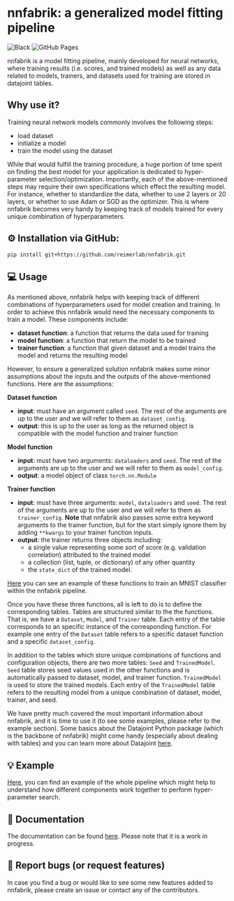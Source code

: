 # nnfabrik: a generalized model fitting pipeline

![Black](https://github.com/sinzlab/nnfabrik/workflows/Black/badge.svg)
![GitHub Pages](https://github.com/sinzlab/nnfabrik/workflows/GitHub%20Pages/badge.svg?branch=master)

nnfabrik is a model fitting pipeline, mainly developed for neural networks, where training results (i.e. scores, and trained models) as well as any data related to models, trainers, and datasets used for training are stored in datajoint tables.

## Why use it?

Training neural network models commonly involves the following steps:
- load dataset
- initialize a model
- train the model using the dataset

While that would fulfill the training procedure, a huge portion of time spent on finding the best model for your application is dedicated to hyper-parameter selection/optimization. Importantly, each of the above-mentioned steps may require their own specifications which effect the resulting model. For instance, whether to standardize the data, whether to use 2 layers or 20 layers, or whether to use Adam or SGD as the optimizer. This is where nnfabrik becomes very handy by keeping track of models trained for every unique combination of hyperparameters.

## :gear: Installation via GitHub:
```
pip install git+https://github.com/reimerlab/nnfabrik.git
```

## :computer: Usage
As mentioned above, nnfabrik helps with keeping track of different combinations of hyperparameters used for model creation and training. In order to achieve this nnfabrik would need the necessary components to train a model. These components include:
* **dataset function**: a function that returns the data used for training
* **model function**: a function that return the model to be trained
* **trainer function**: a function that given dataset and a model trains the model and returns the resulting model

However, to ensure a generalized solution nnfabrik makes some minor assumptions about the inputs and the outputs of the above-mentioned functions. Here are the assumptions:

**Dataset function**
* **input**: must have an argument called `seed`. The rest of the arguments are up to the user and we will refer to them as `dataset_config`.
* **output**: this is up to the user as long as the returned object is compatible with the model function and trainer function

**Model function**
* **input**: must have two arguments: `dataloaders` and `seed`. The rest of the arguments are up to the user and we will refer to them as `model_config`.
* **output**: a model object of class `torch.nn.Module`

**Trainer function**
* **input**: must have three arguments: `model`, `dataloaders` and `seed`. The rest of the arguments are up to the user and we will refer to them as `trainer_config`. **Note** that nnfabrik also passes some extra keyword arguments to the trainer function, but for the start simply ignore them by adding `**kwargs` to your trainer function inputs.
* **output**: the trainer returns three objects including: 
  * a single value representing some sort of score (e.g. validation correlation) attributed to the trained model
  * a collection (list, tuple, or dictionary) of any other quantity 
  * the `state_dict` of the trained model.

[Here](https://github.com/sinzlab/nnfabrik/tree/master/nnfabrik/examples/mnist) you can see an example of these functions to train an MNIST classifier within the nnfabrik pipeline.

Once you have these three functions, all is left to do is to define the corresponding tables. Tables are structured similar to the the functions. That is, we have a `Dataset`, `Model`, and `Trainer` table. Each entry of the table corresponds to an specific instance of the corresponding function. For example one entry of the `Dataset` table refers to a specific dataset function and a specific `dataset_config`.

In addition to the tables which store unique combinations of functions and configuration objects, there are two more tables: `Seed` and  `TrainedModel`. `Seed` table stores seed values used in the other functions and is automatically passed to dataset, model, and trainer function. `TrainedModel` is used to store the trained models. Each entry of the `TrainedModel` table refers to the resulting model from a unique combination of dataset, model, trainer, and seed.

We have pretty much covered the most important information about nnfabrik, and it is time to use it (to see some examples, please refer to the example section). Some basics about the Datajoint Python package (which is the backbone of nnfabrik) might come handy (especially about dealing with tables) and you can learn more about Datajoint [here](https://datajoint.io/).

## :bulb: Example

[Here](./examples/notebooks/nnfabrik_example.ipynb), you can find an example of the whole pipeline which might help to understand how different components work together to perform hyper-parameter search.

## :book: Documentation

The documentation can be found [here](https://sinzlab.github.io/nnfabrik/). Please note that it is a work in progress.

## :bug: Report bugs (or request features)

In case you find a bug or would like to see some new features added to nnfabrik, please create an issue or contact any of the contributors.
